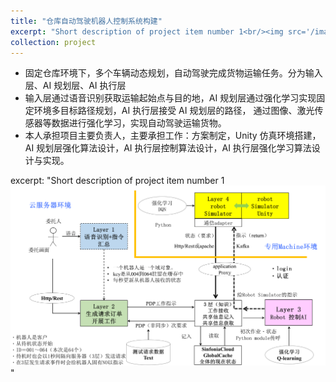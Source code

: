 ```yaml
---
title: "仓库自动驾驶机器人控制系统构建"
excerpt: "Short description of project item number 1<br/><img src='/images/Robot_workflow.png'><video src='/files/robot_demo_Trim.mp4' width='500' height='300'>"
collection: project
---
```


* 固定仓库环境下，多个车辆动态规划，自动驾驶完成货物运输任务。分为输入层、AI 规划层、AI 执行层
* 输入层通过语音识别获取运输起始点与目的地，AI 规划层通过强化学习实现固定环境多目标路径规划，AI 执行层接受 AI 规划层的路径，
通过图像、激光传感器等数据进行强化学习，实现自动驾驶运输货物。
* 本人承担项目主要负责人，主要承担工作：方案制定，Unity 仿真环境搭建，AI 规划层强化算法设计，AI 执行层控制算法设计，AI 执行层强化学习算法设计与实现。

excerpt: "Short description of project item number 1<br/><img src='/images/Robot_workflow.png'>"
